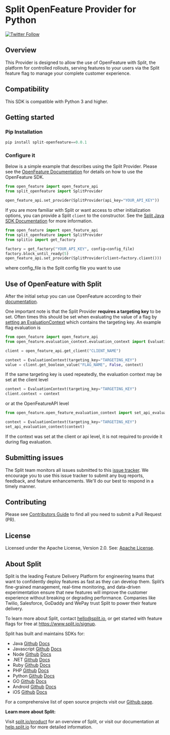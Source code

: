 # Split OpenFeature Provider for Python
[![Twitter Follow](https://img.shields.io/twitter/follow/splitsoftware.svg?style=social&label=Follow&maxAge=1529000)](https://twitter.com/intent/follow?screen_name=splitsoftware)

## Overview
This Provider is designed to allow the use of OpenFeature with Split, the platform for controlled rollouts, serving features to your users via the Split feature flag to manage your complete customer experience.

## Compatibility
This SDK is compatible with Python 3 and higher.

## Getting started
### Pip Installation 
```python
pip install split-openfeature==0.0.1
```
### Configure it
Below is a simple example that describes using the Split Provider. Please see the [OpenFeature Documentation](https://docs.openfeature.dev/docs/reference/concepts/evaluation-api) for details on how to use the OpenFeature SDK.

```python
from open_feature import open_feature_api
from split_openfeature import SplitProvider

open_feature_api.set_provider(SplitProvider(api_key="YOUR_API_KEY"))
```

If you are more familiar with Split or want access to other initialization options, you can provide a Split `client` to the constructor. See the [Split Java SDK Documentation](https://help.split.io/hc/en-us/articles/360020405151-Java-SDK) for more information.
```python
from open_feature import open_feature_api
from split_openfeature import SplitProvider
from splitio import get_factory

factory = get_factory("YOUR_API_KEY", config=config_file)
factory.block_until_ready(5)
open_feature_api.set_provider(SplitProvider(client=factory.client()))
```
where config_file is the Split config file you want to use

## Use of OpenFeature with Split
After the initial setup you can use OpenFeature according to their [documentation](https://docs.openfeature.dev/docs/reference/concepts/evaluation-api/).

One important note is that the Split Provider **requires a targeting key** to be set. Often times this should be set when evaluating the value of a flag by [setting an EvaluationContext](https://docs.openfeature.dev/docs/reference/concepts/evaluation-context) which contains the targeting key. An example flag evaluation is
```python
from open_feature import open_feature_api
from open_feature.evaluation_context.evaluation_context import EvaluationContext

client = open_feature_api.get_client("CLIENT_NAME")

context = EvaluationContext(targeting_key="TARGETING_KEY")
value = client.get_boolean_value("FLAG_NAME", False, context)
```
If the same targeting key is used repeatedly, the evaluation context may be set at the client level 
```python
context = EvaluationContext(targeting_key="TARGETING_KEY")
client.context = context
```
or at the OpenFeatureAPI level 
```python
from open_feature.open_feature_evaluation_context import set_api_evaluation_context

context = EvaluationContext(targeting_key="TARGETING_KEY")
set_api_evaluation_context(context)
````
If the context was set at the client or api level, it is not required to provide it during flag evaluation.

## Submitting issues
 
The Split team monitors all issues submitted to this [issue tracker](https://github.com/splitio/split-openfeature-provider-python/issues). We encourage you to use this issue tracker to submit any bug reports, feedback, and feature enhancements. We'll do our best to respond in a timely manner.

## Contributing
Please see [Contributors Guide](CONTRIBUTORS-GUIDE.md) to find all you need to submit a Pull Request (PR).

## License
Licensed under the Apache License, Version 2.0. See: [Apache License](http://www.apache.org/licenses/).

## About Split
 
Split is the leading Feature Delivery Platform for engineering teams that want to confidently deploy features as fast as they can develop them. Split’s fine-grained management, real-time monitoring, and data-driven experimentation ensure that new features will improve the customer experience without breaking or degrading performance. Companies like Twilio, Salesforce, GoDaddy and WePay trust Split to power their feature delivery.
 
To learn more about Split, contact hello@split.io, or get started with feature flags for free at https://www.split.io/signup.
 
Split has built and maintains SDKs for:
 
* Java [Github](https://github.com/splitio/java-client) [Docs](https://help.split.io/hc/en-us/articles/360020405151-Java-SDK)
* Javascript [Github](https://github.com/splitio/javascript-client) [Docs](https://help.split.io/hc/en-us/articles/360020448791-JavaScript-SDK)
* Node [Github](https://github.com/splitio/javascript-client) [Docs](https://help.split.io/hc/en-us/articles/360020564931-Node-js-SDK)
* .NET [Github](https://github.com/splitio/dotnet-client) [Docs](https://help.split.io/hc/en-us/articles/360020240172--NET-SDK)
* Ruby [Github](https://github.com/splitio/ruby-client) [Docs](https://help.split.io/hc/en-us/articles/360020673251-Ruby-SDK)
* PHP [Github](https://github.com/splitio/php-client) [Docs](https://help.split.io/hc/en-us/articles/360020350372-PHP-SDK)
* Python [Github](https://github.com/splitio/python-client) [Docs](https://help.split.io/hc/en-us/articles/360020359652-Python-SDK)
* GO [Github](https://github.com/splitio/go-client) [Docs](https://help.split.io/hc/en-us/articles/360020093652-Go-SDK)
* Android [Github](https://github.com/splitio/android-client) [Docs](https://help.split.io/hc/en-us/articles/360020343291-Android-SDK)
* iOS [Github](https://github.com/splitio/ios-client) [Docs](https://help.split.io/hc/en-us/articles/360020401491-iOS-SDK)
 
For a comprehensive list of open source projects visit our [Github page](https://github.com/splitio?utf8=%E2%9C%93&query=%20only%3Apublic%20).
 
**Learn more about Split:**
 
Visit [split.io/product](https://www.split.io/product) for an overview of Split, or visit our documentation at [help.split.io](http://help.split.io) for more detailed information.

